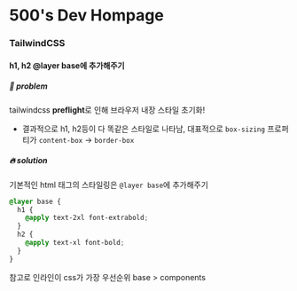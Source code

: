 # 500's Dev Hompage

### TailwindCSS

#### h1, h2 @layer base에 추가해주기

##### 🚀 problem

tailwindcss **preflight**로 인해 브라우저 내장 스타일 초기화!

- 결과적으로 h1, h2등이 다 똑같은 스타일로 나타남, 대표적으로 `box-sizing` 프로퍼티가 `content-box` -> `border-box`

##### 🔥 solution

기본적인 html 태그의 스타일링은 `@layer base`에 추가해주기

```css
@layer base {
  h1 {
    @apply text-2xl font-extrabold;
  }
  h2 {
    @apply text-xl font-bold;
  }
}
```

참고로 인라인이 css가 가장 우선순위 base > components
